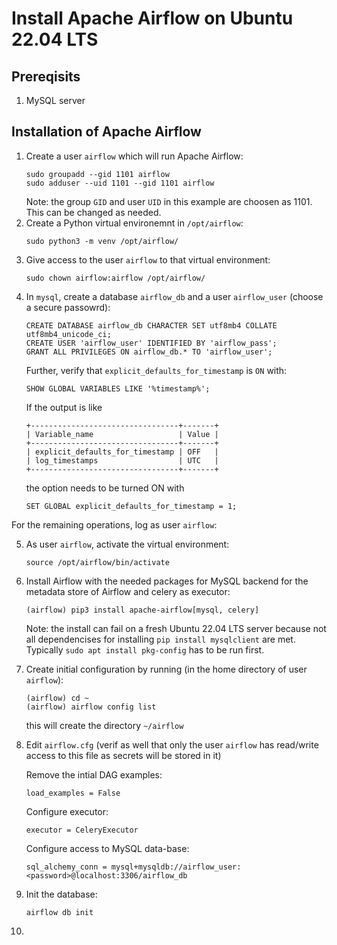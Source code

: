 # Install Apache Airflow on Ubuntu 22.04 LTS

## Prereqisits
1. MySQL server
   
## Installation of Apache Airflow
1. Create a user `airflow` which will run Apache Airflow:
   ```
   sudo groupadd --gid 1101 airflow
   sudo adduser --uid 1101 --gid 1101 airflow
   ```
   Note: the group `GID` and user `UID` in this example are choosen as 1101. This can be changed as needed.
2. Create a Python virtual environemnt in `/opt/airflow`:
   ```
   sudo python3 -m venv /opt/airflow/
   ```
3. Give access to the user `airflow` to that virtual environment:
   ```
   sudo chown airflow:airflow /opt/airflow/
   ```
4. In `mysql`, create a database `airflow_db` and a user `airflow_user` (choose a secure passowrd):
   ```
   CREATE DATABASE airflow_db CHARACTER SET utf8mb4 COLLATE utf8mb4_unicode_ci;
   CREATE USER 'airflow_user' IDENTIFIED BY 'airflow_pass';
   GRANT ALL PRIVILEGES ON airflow_db.* TO 'airflow_user';
   ```
   Further, verify that `explicit_defaults_for_timestamp` is `ON` with:
   ```
   SHOW GLOBAL VARIABLES LIKE '%timestamp%';
   ```
   If the output is like
   ```
   +---------------------------------+-------+
   | Variable_name                   | Value |
   +---------------------------------+-------+
   | explicit_defaults_for_timestamp | OFF   |
   | log_timestamps                  | UTC   |
   +---------------------------------+-------+
   ```
   the option needs to be turned ON with
   ```
   SET GLOBAL explicit_defaults_for_timestamp = 1;
   ```

For the remaining operations, log as user `airflow`:
   
5. As user `airflow`, activate the virtual environment:
   ```
   source /opt/airflow/bin/activate
   ```
6. Install Airflow with the needed packages for MySQL backend for the metadata store of Airflow and celery as executor:
   ```
   (airflow) pip3 install apache-airflow[mysql, celery]
   ```
   Note: the install can fail on a fresh Ubuntu 22.04 LTS server because not all dependencises for
         installing `pip install mysqlclient` are met. Typically `sudo apt install pkg-config` has to be run first.
7. Create initial configuration by running (in the home directory of user `airflow`):
   ```
   (airflow) cd ~
   (airflow) airflow config list
   ```
   this will create the directory `~/airflow`
8. Edit `airflow.cfg` (verif as well that only the user `airflow` has read/write access to this file as secrets will be stored in it)

   Remove the intial DAG examples:
   ```
   load_examples = False
   ```
   Configure executor:
   ```
   executor = CeleryExecutor
   ```
   Configure access to MySQL data-base:
   ```
   sql_alchemy_conn = mysql+mysqldb://airflow_user:<password>@localhost:3306/airflow_db
   ```
10. Init the database:
    ```
    airflow db init
    ```
11. 

